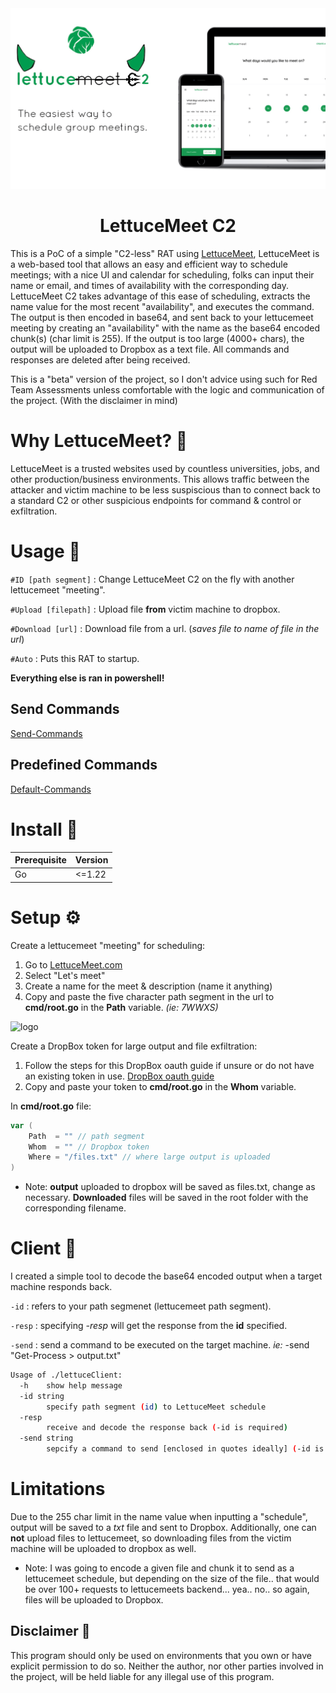 <div align="center">

  <img src="assets/C2.png" alt="logo" width="auto" height="auto" />
  <h1>LettuceMeet C2</h1>
</div>
This is a PoC of a simple "C2-less" RAT using <a href="https://lettucemeet.com">LettuceMeet</a>, LettuceMeet is a web-based tool that allows an easy and efficient way to schedule meetings; with a nice UI and calendar for scheduling, folks can input their name or email, and times of availability with the corresponding day. LettuceMeet C2 takes advantage of this ease of scheduling, extracts the name value for the most recent "availability", and executes the command. The output is then encoded in base64, and sent back to your lettucemeet meeting by creating an "availability" with the name as the base64 encoded chunk(s) (char limit is 255). If the output is too large (4000+ chars), the output will be uploaded to Dropbox as a text file. All commands and responses are deleted after being received.

This is a "beta" version of the project, so I don't advice using such for Red Team Assessments unless comfortable with the logic and communication of the project. (With the disclaimer in mind)

# Why LettuceMeet? 🧐
LettuceMeet is a trusted websites used by countless universities, jobs, and other production/business environments. This allows traffic between the attacker and victim machine to be less suspiscious than to connect back to a standard C2 or other suspicious endpoints for command & control or exfiltration.

# Usage 🔫
```#ID [path segment]``` : Change LettuceMeet C2 on the fly with another lettucemeet "meeting".

```#Upload [filepath]``` : Upload file **from** victim machine to dropbox.

```#Download [url]``` : Download file from a url. (*saves file to name of file in the url*)

```#Auto``` : Puts this RAT to startup.

**Everything else is ran in powershell!**

## Send Commands
[Send-Commands](https://github.com/user-attachments/assets/f24c069b-6ff6-4bbf-8f23-ce58ef428579)

## Predefined Commands
[Default-Commands](https://github.com/user-attachments/assets/3043d26f-d339-475a-9022-5b9381acf9e0)

# Install 🚀
| Prerequisite | Version |
|--------------|---------|
| Go           |  <=1.22 |

# Setup ⚙️
Create a lettucemeet "meeting" for scheduling: 
1. Go to <a href="https://lettucemeet.com">LettuceMeet.com</a>
2. Select "Let's meet"
3. Create a name for the meet & description (name it anything)
4. Copy and paste the five character path segment in the url to **cmd/root.go** in the **Path** variable. *(ie: 7WWXS)*
 <img src="assets/path-segment.png" alt="logo" width="auto" height="auto" />

Create a DropBox token for large output and file exfiltration:
1. Follow the steps for this DropBox oauth guide if unsure or do not have an existing token in use. <a href="https://lettucemeet.com">DropBox oauth guide</a>
2. Copy and paste your token to **cmd/root.go** in the **Whom** variable.

In **cmd/root.go** file:
```go
var (
	Path  = "" // path segment
	Whom  = "" // Dropbox token
	Where = "/files.txt" // where large output is uploaded
)
```

* Note: **output** uploaded to dropbox will be saved as files.txt, change as necessary. **Downloaded** files will be saved in the root folder with the corresponding filename.

# Client 🧪
I created a simple tool to decode the base64 encoded output when a target machine responds back.

```-id``` : refers to your path segmenet (lettucemeet path segment).

```-resp``` : specifying *-resp* will get the response from the **id** specified.

```-send``` : send a command to be executed on the target machine. *ie:* -send "Get-Process > output.txt"

```bash
Usage of ./lettuceClient:
  -h	show help message
  -id string
    	specify path segment (id) to LettuceMeet schedule
  -resp
    	receive and decode the response back (-id is required)
  -send string
    	sepcify a command to send [enclosed in quotes ideally] (-id is required)
```

# Limitations 
Due to the 255 char limit in the name value when inputting a "schedule", output will be saved to a *txt* file and sent to Dropbox. Additionally, one can **not** upload files to lettucemeet, so downloading files from the victim machine will be uploaded to dropbox as well.
* Note: I was going to encode a given file and chunk it to send as a lettucemeet schedule, but depending on the size of the file.. that would be over 100+ requests to lettucemeets backend... yea.. no.. so again, files will be uploaded to Dropbox.

## Disclaimer 🚩
This program should only be used on environments that you own or have explicit permission to do so. Neither the author, nor other parties involved in the project, will be held liable for any illegal use of this program.

